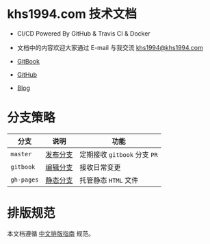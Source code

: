 <!-- ex_nonav -->

# khs1994.com 技术文档

* CI/CD Powered By GitHub & Travis CI & Docker

* 文档中的内容欢迎大家通过 E-mail 与我交流 <a href="mailto:khs1994@khs1994.com">khs1994@khs1994.com</a>

* [GitBook](https://doc.khs1994.com)

* [GitHub](https://github.com/khs1994-website/docs.git)

* [Blog](https://www.khs1994.com)

# 分支策略

|分支|说明|功能|
|--|--|--|
|`master`  |[发布分支](https://github.com/khs1994-website/docs/tree/release) |定期接收 `gitbook` 分支 `PR`|
|`gitbook` |[编辑分支](https://github.com/khs1994-website/docs/tree/gitbook) |接收日常变更                |
|`gh-pages`|[静态分支](https://github.com/khs1994-website/docs/tree/master)  |托管静态 `HTML` 文件        |

# 排版规范

本文档遵循 [中文排版指南](https://github.com/sparanoid/chinese-copywriting-guidelines) 规范。

<!--

---
title:
date: 2017-02-01 13:00:00
updated:
comments: true
tags:
-
categories:
-
---

<!--more-->
<!---->
